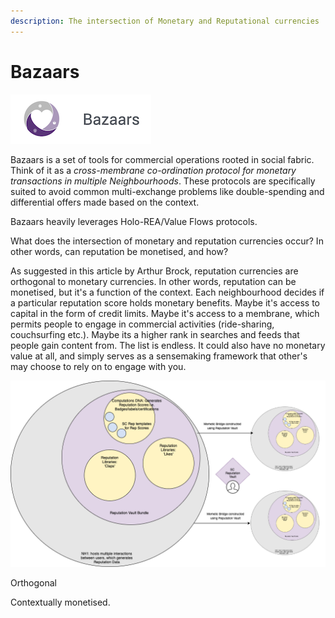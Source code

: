 ```yaml
---
description: The intersection of Monetary and Reputational currencies
---
```


# Bazaars

![](.gitbook/assets/bazaars%20%281%29.png)

Bazaars is a set of tools for commercial operations rooted in social fabric. Think of it as a _cross-membrane co-ordination protocol for monetary transactions in multiple Neighbourhoods_. These protocols are specifically suited to avoid common multi-exchange problems like double-spending and differential offers made based on the context. 

Bazaars heavily leverages Holo-REA/Value Flows protocols. 

What does the intersection of monetary and reputation currencies occur? In other words, can reputation be monetised, and how?

As suggested in this article by Arthur Brock, reputation currencies are orthogonal to monetary currencies. In other words, reputation can be monetised, but it's a function of the context. Each neighbourhood decides if a particular reputation score holds monetary benefits. Maybe it's access to capital in the form of credit limits. Maybe it's access to a membrane, which permits people to engage in commercial activities \(ride-sharing, couchsurfing etc.\). Maybe its a higher rank in searches and feeds that people gain content from. The list is endless. It could also have no monetary value at all, and simply serves as a sensemaking framework that other's may choose to rely on to engage with you. 

![Bazaars structure for commercial activity](.gitbook/assets/image%20%282%29.png)



Orthogonal

Contextually monetised. 



